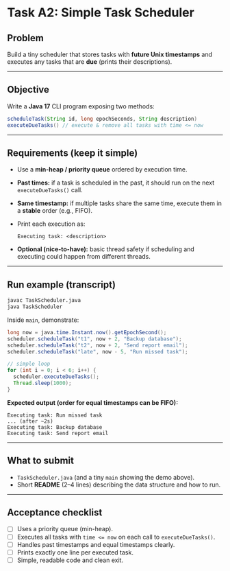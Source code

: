 # Task A2: Simple Task Scheduler

## Problem

Build a tiny scheduler that stores tasks with **future Unix timestamps** and executes any tasks that are **due** (prints their descriptions).

---

## Objective

Write a **Java 17** CLI program exposing two methods:

```java
scheduleTask(String id, long epochSeconds, String description)
executeDueTasks() // execute & remove all tasks with time <= now
```

---

## Requirements (keep it simple)

* Use a **min-heap / priority queue** ordered by execution time.
* **Past times:** if a task is scheduled in the past, it should run on the next `executeDueTasks()` call.
* **Same timestamp:** if multiple tasks share the same time, execute them in a **stable** order (e.g., FIFO).
* Print each execution as:

  ```
  Executing task: <description>
  ```
* **Optional (nice-to-have):** basic thread safety if scheduling and executing could happen from different threads.

---

## Run example (transcript)

```bash
javac TaskScheduler.java
java TaskScheduler
```

Inside `main`, demonstrate:

```java
long now = java.time.Instant.now().getEpochSecond();
scheduler.scheduleTask("t1", now + 2, "Backup database");
scheduler.scheduleTask("t2", now + 2, "Send report email");
scheduler.scheduleTask("late", now - 5, "Run missed task");

// simple loop
for (int i = 0; i < 6; i++) {
  scheduler.executeDueTasks();
  Thread.sleep(1000);
}
```

**Expected output (order for equal timestamps can be FIFO):**

```
Executing task: Run missed task
... (after ~2s)
Executing task: Backup database
Executing task: Send report email
```

---

## What to submit

* `TaskScheduler.java` (and a tiny `main` showing the demo above).
* Short **README** (2–4 lines) describing the data structure and how to run.

---

## Acceptance checklist

* [ ] Uses a priority queue (min-heap).
* [ ] Executes all tasks with `time <= now` on each call to `executeDueTasks()`.
* [ ] Handles past timestamps and equal timestamps clearly.
* [ ] Prints exactly one line per executed task.
* [ ] Simple, readable code and clean exit.
